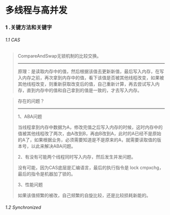 # 多线程与高并发

### 1 .关键方法和关键字

###### 1.1 CAS

>CompareAndSwap无锁机制的比较交换。
>
>------------------
>
>原理：是读取内存中的值，然后根据该值去更新新值，最后写入内存，在写入内存之前，再次拿到内存中的值，看下该值是否被其他线程改变，如果被其他线程改变，则重新获取改变后的值，自己重新计算，再去尝试写入内存，直到内存中的值和自己拿到的值是一致的，才去写入内存。

> 存在的问题？
>
> -------
>
> 1、ABA问题
>
> 当线程拿到内存中数据为A，修改完值之后写入内存的时候，这时内存中的值被其他线程改了两次，由A改到B，再由B改到A，此时的A已经不是原始的A了，如果根据业务，必须需要知道是不是原来的A，就需要读取值的版本号，以此来解决ABA问题。
>
> 2、有没有可能两个线程同时写入内存，然后发生并发问题。
>
> 没有可能，因为CAS底层是汇编语言，最后的执行指令是 lock cmpxchg，最后的指令是机器加了锁的。
>
> 3、性能问题
>
> 如果该值频繁的被改，自己频繁的自旋比较，还是比较损耗新能的。

###### 1.2 Synchronized

